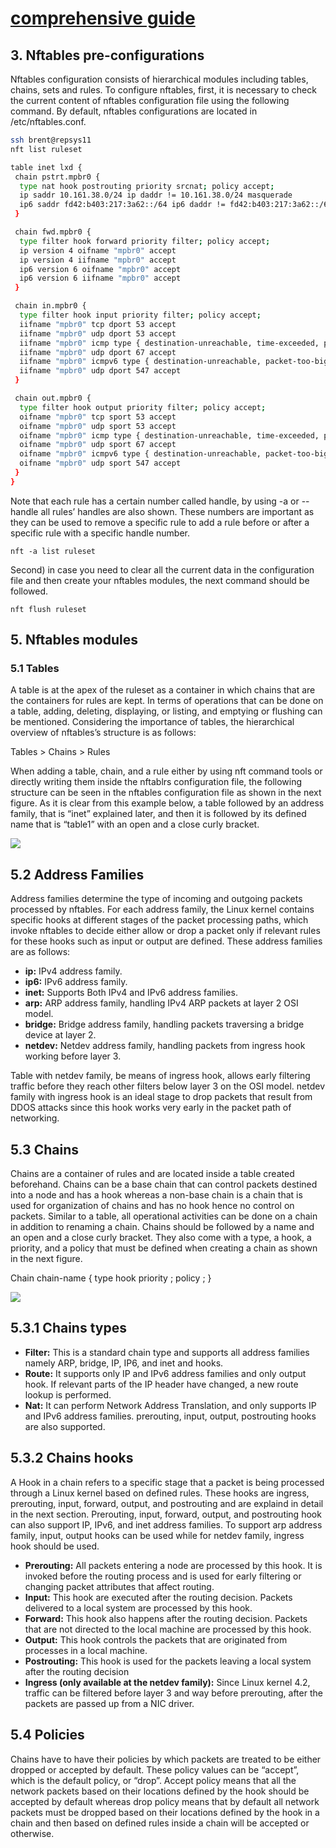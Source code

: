# **[comprehensive guide](https://www.linkedin.com/pulse/comprehensive-guide-nftables-leading-packet-filtering-arash-shirvar/)**

## 3. Nftables pre-configurations

Nftables configuration consists of hierarchical modules including tables, chains, sets and rules. To configure nftables, first, it is necessary to check the current content of nftables configuration file using the following command. By default, nftables configurations are located in /etc/nftables.conf.

```bash
ssh brent@repsys11
nft list ruleset

table inet lxd {
 chain pstrt.mpbr0 {
  type nat hook postrouting priority srcnat; policy accept;
  ip saddr 10.161.38.0/24 ip daddr != 10.161.38.0/24 masquerade
  ip6 saddr fd42:b403:217:3a62::/64 ip6 daddr != fd42:b403:217:3a62::/64 masquerade
 }

 chain fwd.mpbr0 {
  type filter hook forward priority filter; policy accept;
  ip version 4 oifname "mpbr0" accept
  ip version 4 iifname "mpbr0" accept
  ip6 version 6 oifname "mpbr0" accept
  ip6 version 6 iifname "mpbr0" accept
 }

 chain in.mpbr0 {
  type filter hook input priority filter; policy accept;
  iifname "mpbr0" tcp dport 53 accept
  iifname "mpbr0" udp dport 53 accept
  iifname "mpbr0" icmp type { destination-unreachable, time-exceeded, parameter-problem } accept
  iifname "mpbr0" udp dport 67 accept
  iifname "mpbr0" icmpv6 type { destination-unreachable, packet-too-big, time-exceeded, parameter-problem, nd-router-solicit, nd-neighbor-solicit, nd-neighbor-advert, mld2-listener-report } accept
  iifname "mpbr0" udp dport 547 accept
 }

 chain out.mpbr0 {
  type filter hook output priority filter; policy accept;
  oifname "mpbr0" tcp sport 53 accept
  oifname "mpbr0" udp sport 53 accept
  oifname "mpbr0" icmp type { destination-unreachable, time-exceeded, parameter-problem } accept
  oifname "mpbr0" udp sport 67 accept
  oifname "mpbr0" icmpv6 type { destination-unreachable, packet-too-big, time-exceeded, parameter-problem, echo-request, nd-router-advert, nd-neighbor-solicit, nd-neighbor-advert, mld2-listener-report } accept
  oifname "mpbr0" udp sport 547 accept
 }
}
```

Note that each rule has a certain number called handle, by using -a or --handle all rules’ handles are also shown. These numbers are important as they can be used to remove a specific rule to add a rule before or after a specific rule with a specific handle number.

```nft -a list ruleset```

Second) in case you need to clear all the current data in the configuration file and then create your nftables modules, the next command should be followed.

```nft flush ruleset```

## 5. Nftables modules

### 5.1 Tables

A table is at the apex of the ruleset as a container in which chains that are the containers for rules are kept. In terms of operations that can be done on a table, adding, deleting, displaying, or listing, and emptying or flushing can be mentioned. Considering the importance of tables, the hierarchical overview of nftables’s structure is as follows:

Tables > Chains > Rules

When adding a table, chain, and a rule either by using nft command tools or directly writing them inside the nftablrs configuration file, the following structure can be seen in the nftables configuration file as shown in the next figure. As it is clear from this example below, a table followed by an address family, that is “inet” explained later, and then it is followed by its defined name that is “table1” with an open and a close curly bracket.

![](https://media.licdn.com/dms/image/C4E12AQH2PTa9jgTSLQ/article-inline_image-shrink_1000_1488/0/1595554863963?e=1723680000&v=beta&t=3PFo0QTloC8WdeKeqnS_XSCrohHHCAbQOCls6xoxE94)

## 5.2 Address Families

Address families determine the type of incoming and outgoing packets processed by nftables. For each address family, the Linux kernel contains specific hooks at different stages of the packet processing paths, which invoke nftables to decide either allow or drop a packet only if relevant rules for these hooks such as input or output are defined. These address families are as follows:

- **ip:** IPv4 address family.
- **ip6:** IPv6 address family.
- **inet:** Supports Both IPv4 and IPv6 address families.
- **arp:** ARP address family, handling IPv4 ARP packets at layer 2 OSI model.
- **bridge:** Bridge address family, handling packets traversing a bridge device at layer 2.
- **netdev:** Netdev address family, handling packets from ingress hook working before layer 3.

Table with netdev family, be means of ingress hook, allows early filtering traffic before they reach other filters below layer 3 on the OSI model. netdev family with ingress hook is an ideal stage to drop packets that result from DDOS attacks since this hook works very early in the packet path of networking.

## 5.3 Chains

Chains are a container of rules and are located inside a table created beforehand. Chains can be a base chain that can control packets destined into a node and has a hook whereas a non-base chain is a chain that is used for organization of chains and has no hook hence no control on packets. Similar to a table, all operational activities can be done on a chain in addition to renaming a chain. Chains should be followed by a name and an open and a close curly bracket. They also come with a type, a hook, a priority, and a policy that must be defined when creating a chain as shown in the next figure.

Chain chain-name { type <type> hook <hook> priority <priority> ; policy <policy> ; }

![](https://media.licdn.com/dms/image/C4E12AQFdVnsFuLkuNQ/article-inline_image-shrink_1000_1488/0/1595554904614?e=1723680000&v=beta&t=ZvrOd9Dwc-o2nV15BYUSY0Z8DEbwXjNEfOYrJBcDND8)

## 5.3.1 Chains types

- **Filter:** This is a standard chain type and supports all address families namely ARP, bridge, IP, IP6, and inet and hooks.
- **Route:** It supports only IP and IPv6 address families and only output hook. If relevant parts of the IP header have changed, a new route lookup is performed.
- **Nat:** It can perform Network Address Translation, and only supports IP and IPv6 address families. prerouting, input, output, postrouting hooks are also supported.

## 5.3.2 Chains hooks

A Hook in a chain refers to a specific stage that a packet is being processed through a Linux kernel based on defined rules. These hooks are ingress, prerouting, input, forward, output, and postrouting and are explaind in detail in the next section. Prerouting, input, forward, output, and postrouting hook can also support IP, IPv6, and inet address families. To support arp address family, input, output hooks can be used while for netdev family, ingress hook should be used.

- **Prerouting:** All packets entering a node are processed by this hook. It is invoked before the routing process and is used for early filtering or changing packet attributes that affect routing.
- **Input:** This hook are executed after the routing decision. Packets delivered to a local system are processed by this hook.
- **Forward:** This hook also happens after the routing decision. Packets that are not directed to the local machine are processed by this hook.
- **Output:** This hook controls the packets that are originated from processes in a local machine.
- **Postrouting:** This hook is used for the packets leaving a local system after the routing decision
- **Ingress (only available at the netdev family):** Since Linux kernel 4.2, traffic can be filtered before layer 3 and way before prerouting, after the packets are passed up from a NIC driver.

## 5.4 Policies

Chains have to have their policies by which packets are treated to be either dropped or accepted by default. These policy values can be “accept”, which is the default policy, or “drop”. Accept policy means that all the network packets based on their locations defined by the hook should be accepted by default whereas drop policy means that by default all network packets must be dropped based on their locations defined by the hook in a chain and then based on defined rules inside a chain will be accepted or otherwise.
